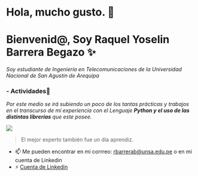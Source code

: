 
# Hola, mucho gusto. 👋
# Bienvenid@, Soy Raquel Yoselin Barrera Begazo ✨
*Soy estudiante de Ingeniería en Telecomunicaciones de la Universidad Nacional de San Agustin de Arequipa*

### - Actividades📒
*Por este medio se irá subiendo un poco de los tantas prácticas y trabajos en el transcurso de mi experiencia con el Lenguaje **Python **y el uso de las distintas** librerías** que este posee.*

![](https://miro.medium.com/max/1400/0*bJcKRiHEUYwj1cCb.png)

> El mejor experto también fue un día aprendiz.


- 📫 Me pueden encontrar en mi corrreo: rbarrerab@unsa.edu.pe o en mi cuenta de Linkedin
- ⚡ [Cuenta de Linkedin](http://https://www.linkedin.com/feed/ "Cuenta de Linkedin")

